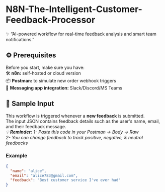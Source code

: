 # N8N-The-Intelligent-Customer-Feedback-Processor
✨ “AI-powered workflow for real-time feedback analysis and smart team notifications.”  

## ⚙️ Prerequisites

Before you start, make sure you have:  
🛠️ **n8n:** self-hosted or cloud version    
📦 **Postman:** to simulate new order webhook triggers    
💬 **Messaging app integration:** Slack/Discord/MS Teams  

## 📝 Sample Input

This workflow is triggered whenever a **new feedback** is submitted.  
The input JSON contains feedback details such as the user's name, email, and their feedback message.  
*💡 **Reminder:** 1- Paste this code in your Postman → Body → Raw*  
                *2- You can change feedback to track positive, negative, & neutral feedbacks*
### Example
```json
{
  "name": "alice",
  "email": "alice783@gmail.com",
  "feedback": "Best customer service I've ever had"
}
```

